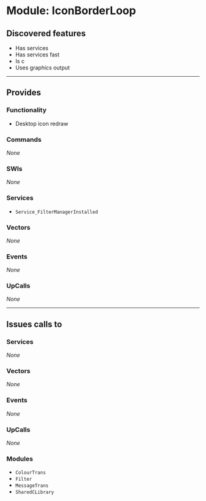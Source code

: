 # Module: IconBorderLoop

## Discovered features


* Has services
* Has services fast
* Is c
* Uses graphics output

---

## Provides

### Functionality


* Desktop icon redraw

### Commands


*None*


### SWIs


*None*


### Services


* `Service_FilterManagerInstalled`


### Vectors


*None*


### Events


*None*


### UpCalls


*None*


---

## Issues calls to

### Services


*None*


### Vectors


*None*


### Events


*None*


### UpCalls


*None*


### Modules


* `ColourTrans`
* `Filter`
* `MessageTrans`
* `SharedCLibrary`



